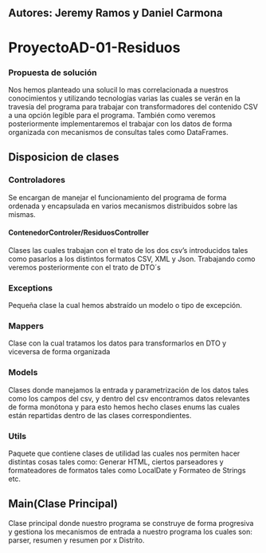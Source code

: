 ## Autores: Jeremy Ramos y Daniel Carmona

# ProyectoAD-01-Residuos

### Propuesta de solución
Nos hemos planteado una solucil lo mas correlacionada a nuestros conocimientos y utilizando tecnologías varias las cuales se verán en la travesía del programa para trabajar con transformadores del contenido CSV a una opción legible para el programa. También como veremos posteriormente implementaremos el trabajar con los datos de forma organizada con mecanismos de consultas tales como DataFrames. 

## Disposicion de clases

### Controladores
Se encargan de manejar el funcionamiento del programa de forma ordenada y encapsulada en varios mecanismos distribuidos sobre las mismas.

#### ContenedorControler/ResiduosController
Clases las cuales trabajan con el trato de los dos csv’s introducidos tales como pasarlos a los distintos formatos CSV, XML y Json. Trabajando como veremos posteriormente con el trato de DTO´s  

### Exceptions
Pequeña clase la cual hemos abstraído un modelo o tipo de excepción.

### Mappers
Clase con la cual tratamos los datos para transformarlos en DTO y viceversa de forma organizada

### Models
Clases donde manejamos la entrada y parametrización de los datos tales como los campos del csv, y dentro del csv encontramos datos relevantes de forma monótona y para esto hemos hecho clases enums las cuales están repartidas dentro de las clases correspondientes.

### Utils
Paquete que contiene clases de utilidad las cuales nos permiten hacer distintas cosas tales como: Generar HTML, ciertos parseadores y formateadores de formatos tales como LocalDate y Formateo de Strings etc.

## Main(Clase Principal)
Clase principal donde nuestro programa se construye de forma progresiva y gestiona los mecanismos de entrada a nuestro programa los cuales son: parser, resumen y resumen por x Distrito. 

